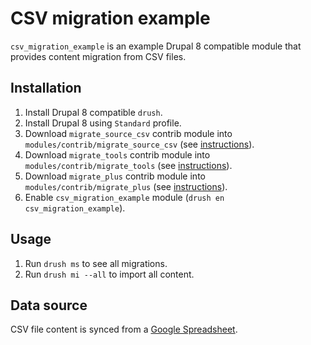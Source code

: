 # CSV migration example

`csv_migration_example` is an example Drupal 8 compatible module that provides content migration from CSV files.

## Installation

1. Install Drupal 8 compatible `drush`.
2. Install Drupal 8 using `Standard` profile.
3. Download `migrate_source_csv` contrib module into `modules/contrib/migrate_source_csv` (see [instructions](https://www.drupal.org/project/migrate_source_csv/git-instructions)).
4. Download `migrate_tools` contrib module into `modules/contrib/migrate_tools` (see [instructions](https://www.drupal.org/project/migrate_tools/git-instructions)).
5. Download `migrate_plus` contrib module into `modules/contrib/migrate_plus` (see [instructions](https://www.drupal.org/project/migrate_plus/git-instructions)).
6. Enable `csv_migration_example` module (`drush en csv_migration_example`).
  
## Usage

1. Run `drush ms` to see all migrations.
2. Run `drush mi --all` to import all content.

## Data source

CSV file content is synced from a [Google Spreadsheet](https://goo.gl/oG0jz0).
